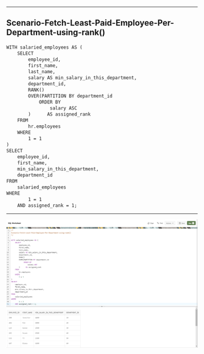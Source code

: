 --------------------------------------------------------------------------------
Scenario-Fetch-Least-Paid-Employee-Per-Department-using-rank()
--------------------------------------------------------------------------------

    WITH salaried_employees AS (
        SELECT
            employee_id,
            first_name,
            last_name,
            salary AS min_salary_in_this_department,
            department_id,
            RANK()
            OVER(PARTITION BY department_id
                ORDER BY
                    salary ASC
            )      AS assigned_rank
        FROM
            hr.employees
        WHERE
            1 = 1
    )
    SELECT
        employee_id,
        first_name,
        min_salary_in_this_department,
        department_id
    FROM
        salaried_employees
    WHERE
            1 = 1
        AND assigned_rank = 1; 

--------------------------------------------------------------------------------

![!](../../../Assets/Oracle/Scenario-Fetch-Least-Paid-Employee-Per-Department-using-rank().PNG)